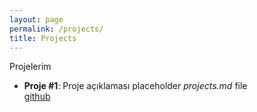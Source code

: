 ```yaml
---
layout: page
permalink: /projects/
title: Projects
---
```


Projelerim

<ul>
	<li>
		<b>Proje #1</b>: Proje açıklaması placeholder
		<i>projects.md</i> file<br>
	<a href=""><div class="color-button">github</div></a>
	</li><br>

</ul>